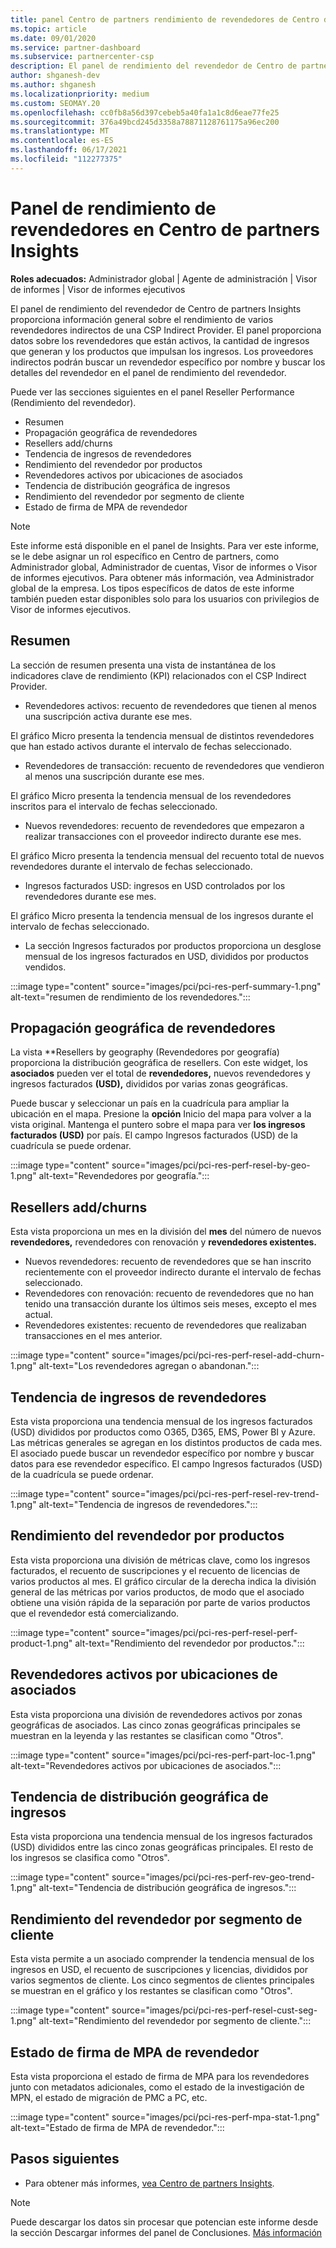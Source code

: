 ```yaml
---
title: panel Centro de partners rendimiento de revendedores de Centro de partners Insights
ms.topic: article
ms.date: 09/01/2020
ms.service: partner-dashboard
ms.subservice: partnercenter-csp
description: El panel de rendimiento del revendedor de Centro de partners Insights proporciona información general sobre el rendimiento de varios revendedores indirectos de una CSP Indirect Provider.
author: shganesh-dev
ms.author: shganesh
ms.localizationpriority: medium
ms.custom: SEOMAY.20
ms.openlocfilehash: cc0fb8a56d397cebeb5a40fa1a1c8d6eae77fe25
ms.sourcegitcommit: 376a49bcd245d3358a78871128761175a96ec200
ms.translationtype: MT
ms.contentlocale: es-ES
ms.lasthandoff: 06/17/2021
ms.locfileid: "112277375"
---
```

# <a name="reseller-performance-dashboard-in-partner-center-insights"></a>Panel de rendimiento de revendedores en Centro de partners Insights

**Roles adecuados:** Administrador global | Agente de administración | Visor de informes | Visor de informes ejecutivos

El panel de rendimiento del revendedor de Centro de partners Insights proporciona información general sobre el rendimiento de varios revendedores indirectos de una CSP Indirect Provider. El panel proporciona datos sobre los revendedores que están activos, la cantidad de ingresos que generan y los productos que impulsan los ingresos. Los proveedores indirectos podrán buscar un revendedor específico por nombre y buscar los detalles del revendedor en el panel de rendimiento del revendedor.

Puede ver las secciones siguientes en el panel Reseller Performance (Rendimiento del revendedor).

- Resumen
- Propagación geográfica de revendedores
- Resellers add/churns 
- Tendencia de ingresos de revendedores 
- Rendimiento del revendedor por productos
- Revendedores activos por ubicaciones de asociados
- Tendencia de distribución geográfica de ingresos
- Rendimiento del revendedor por segmento de cliente
- Estado de firma de MPA de revendedor

 > [!NOTE]
 > Este informe está disponible en el panel de Insights. Para ver este informe, se le debe asignar un rol específico en Centro de partners, como Administrador global, Administrador de cuentas, Visor de informes o Visor de informes ejecutivos. Para obtener más información, vea Administrador global de la empresa. Los tipos específicos de datos de este informe también pueden estar disponibles solo para los usuarios con privilegios de Visor de informes ejecutivos.

## <a name="summary"></a>Resumen

La sección de resumen presenta una vista de instantánea de los indicadores clave de rendimiento (KPI) relacionados con el CSP Indirect Provider.

- Revendedores activos: recuento de revendedores que tienen al menos una suscripción activa durante ese mes.

El gráfico Micro presenta la tendencia mensual de distintos revendedores que han estado activos durante el intervalo de fechas seleccionado.

- Revendedores de transacción: recuento de revendedores que vendieron al menos una suscripción durante ese mes. 

El gráfico Micro presenta la tendencia mensual de los revendedores inscritos para el intervalo de fechas seleccionado.

- Nuevos revendedores: recuento de revendedores que empezaron a realizar transacciones con el proveedor indirecto durante ese mes. 

El gráfico Micro presenta la tendencia mensual del recuento total de nuevos revendedores durante el intervalo de fechas seleccionado.

- Ingresos facturados USD: ingresos en USD controlados por los revendedores durante ese mes. 

El gráfico Micro presenta la tendencia mensual de los ingresos durante el intervalo de fechas seleccionado.

- La sección Ingresos facturados por productos proporciona un desglose mensual de los ingresos facturados en USD, divididos por productos vendidos. 

:::image type="content" source="images/pci/pci-res-perf-summary-1.png" alt-text="resumen de rendimiento de los revendedores.":::

## <a name="geographical-spread-of-resellers"></a>Propagación geográfica de revendedores

La vista **Resellers by geography (Revendedores por geografía) proporciona la distribución geográfica de resellers. Con este widget, los **asociados** pueden ver el total de **revendedores,** nuevos revendedores y ingresos facturados **(USD),** divididos por varias zonas geográficas.

Puede buscar y seleccionar un país en la cuadrícula para ampliar la ubicación en el mapa. Presione la **opción** Inicio del mapa para volver a la vista original. Mantenga el puntero sobre el mapa para ver **los ingresos facturados (USD)** por país. El campo Ingresos facturados (USD) de la cuadrícula se puede ordenar.

:::image type="content" source="images/pci/pci-res-perf-resel-by-geo-1.png" alt-text="Revendedores por geografía.":::

## <a name="resellers-addchurns"></a>Resellers add/churns

Esta vista proporciona un mes en la división del **mes** del número de nuevos **revendedores,** revendedores con renovación y **revendedores existentes.** 

- Nuevos revendedores: recuento de revendedores que se han inscrito recientemente con el proveedor indirecto durante el intervalo de fechas seleccionado.
- Revendedores con renovación: recuento de revendedores que no han tenido una transacción durante los últimos seis meses, excepto el mes actual.
- Revendedores existentes: recuento de revendedores que realizaban transacciones en el mes anterior.

:::image type="content" source="images/pci/pci-res-perf-resel-add-churn-1.png" alt-text="Los revendedores agregan o abandonan.":::

## <a name="resellers-revenue-trend"></a>Tendencia de ingresos de revendedores 

Esta vista proporciona una tendencia mensual de los ingresos facturados (USD) divididos por productos como O365, D365, EMS, Power BI y Azure. Las métricas generales se agregan en los distintos productos de cada mes. El asociado puede buscar un revendedor específico por nombre y buscar datos para ese revendedor específico. El campo Ingresos facturados (USD) de la cuadrícula se puede ordenar.

:::image type="content" source="images/pci/pci-res-perf-resel-rev-trend-1.png" alt-text="Tendencia de ingresos de revendedores.":::

## <a name="reseller-performance-by-products"></a>Rendimiento del revendedor por productos

Esta vista proporciona una división de métricas clave, como los ingresos facturados, el recuento de suscripciones y el recuento de licencias de varios productos al mes. El gráfico circular de la derecha indica la división general de las métricas por varios productos, de modo que el asociado obtiene una visión rápida de la separación por parte de varios productos que el revendedor está comercializando.

:::image type="content" source="images/pci/pci-res-perf-resel-perf-product-1.png" alt-text="Rendimiento del revendedor por productos.":::

## <a name="active-resellers-by-partner-locations"></a>Revendedores activos por ubicaciones de asociados

Esta vista proporciona una división de revendedores activos por zonas geográficas de asociados. Las cinco zonas geográficas principales se muestran en la leyenda y las restantes se clasifican como "Otros".

:::image type="content" source="images/pci/pci-res-perf-part-loc-1.png" alt-text="Revendedores activos por ubicaciones de asociados.":::

## <a name="revenue-geo-distribution-trend"></a>Tendencia de distribución geográfica de ingresos

Esta vista proporciona una tendencia mensual de los ingresos facturados (USD) divididos entre las cinco zonas geográficas principales.  El resto de los ingresos se clasifica como "Otros".

:::image type="content" source="images/pci/pci-res-perf-rev-geo-trend-1.png" alt-text="Tendencia de distribución geográfica de ingresos.":::

## <a name="reseller-performance-by-customer-segment"></a>Rendimiento del revendedor por segmento de cliente

Esta vista permite a un asociado comprender la tendencia mensual de los ingresos en USD, el recuento de suscripciones y licencias, divididos por varios segmentos de cliente. Los cinco segmentos de clientes principales se muestran en el gráfico y los restantes se clasifican como "Otros".

:::image type="content" source="images/pci/pci-res-perf-resel-cust-seg-1.png" alt-text="Rendimiento del revendedor por segmento de cliente.":::

## <a name="reseller-mpa-signing-status"></a>Estado de firma de MPA de revendedor

Esta vista proporciona el estado de firma de MPA para los revendedores junto con metadatos adicionales, como el estado de la investigación de MPN, el estado de migración de PMC a PC, etc.

:::image type="content" source="images/pci/pci-res-perf-mpa-stat-1.png" alt-text="Estado de firma de MPA de revendedor.":::

## <a name="next-steps"></a>Pasos siguientes

- Para obtener más informes, [vea Centro de partners Insights](partner-center-insights.md).

>[!NOTE] 
> Puede descargar los datos sin procesar que potencian este informe desde la sección Descargar informes del panel de Conclusiones. [Más información](pci-download-reports.md) 
